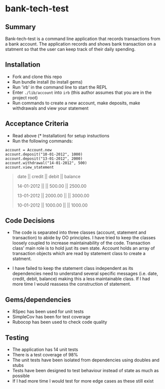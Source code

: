 # bank-tech-test

## Summary
Bank-tech-test is a command line application that records transactions from a bank
account.  The application records and shows bank transaction on a statment so that
the user can keep track of their daily spending.  

## Installation
- Fork and clone this repo
- Run bundle install (to install gems)
- Run 'irb' in the command line to start the REPL
- Enter `./lib/account` into `irb` (this author assumes that you are in the
  project root)
- Run commands to create a new account, make deposits, make withdrawals and view your   statement

## Acceptance Criteria
- Read above (* Installation) for setup instuctions
- Run the following commands:

```
account = Account.new
account.deposit("10-01-2012", 1000)
account.deposit("13-01-2012", 2000)
account.withdrawal("14-01-2012", 500)
account.view_statement
```

> date || credit || debit || balance
>
> 14-01-2012 ||  || 500.00 || 2500.00
>
> 13-01-2012 || 2000.00 ||  || 3000.00
>
> 10-01-2012 || 1000.00 ||  || 1000.00

## Code Decisions
- The code is separated into three classes (account, statement and transaction)
to abide by OO principles.  I have tried to keep the classes loosely coupled to
increase maintainability of the code.  Transaction class' main role is to hold
just its own state.  Account holds an array of transaction objects which are
read by statement class to create a statment.

- I have failed to keep the statement class independent as its dependencies
need to understand several specific messages (i.e. date, credit, debit, balance) making this a less maintainable class.  If I had more time I would reassess the construction of statement.

## Gems/dependencies
- RSpec has been used for unit tests
- SimpleCov has been for test coverage
- Rubocop has been used to check code quality

## Testing
- The application has 14 unit tests
- There is a test coverage of 98%
- The unit tests have been isolated from dependencies using doubles and stubs
- Tests have been designed to test behaviour instead of state as much as possible
- If I had more time I would test for more edge cases as these still exist

